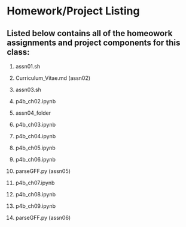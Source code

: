 # Homework/Project Listing

## Listed below contains all of the homeowork assignments and project components for this class:

1. assn01.sh

2. Curriculum_Vitae.md (assn02)

3. assn03.sh

4. p4b_ch02.ipynb

5. assn04_folder

6. p4b_ch03.ipynb

7. p4b_ch04.ipynb

8. p4b_ch05.ipynb

9. p4b_ch06.ipynb

10. parseGFF.py (assn05)

11. p4b_ch07.ipynb

12. p4b_ch08.ipynb

13. p4b_ch09.ipynb

14. parseGFF.py (assn06)

